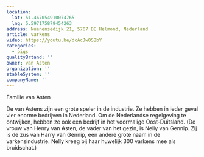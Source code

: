 ```yaml
---
location:
  lat: 51.467054910074765
  lng: 5.597175879454263
address: Nuenensedijk 21, 5707 DE Helmond, Nederland
article: varkens
video: https://youtu.be/dcAcJw0SBbY
categories:
  - pigs
qualityBrtand: ''
owner: van Asten
organization: ''
stableSystem: ''
companyName: ''
---
```

Familie van Asten

De van Astens zijn een grote speler in de industrie. Ze hebben in ieder geval vier enorme bedrijven in Nederland. Om de Nederlandse regelgeving te ontwijken, hebben ze ook een bedrijf in het voormalige Oost-Duitsland. (De vrouw van Henry van Asten, de vader van het gezin, is Nelly van Gennip. Zij is de zus van Harry van Gennip, een andere grote naam in de varkensindustrie. Nelly kreeg bij haar huwelijk 300 varkens mee als bruidschat.)
